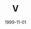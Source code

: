 ---
type: collaboration
title: V
artist: V
date: 1999-11-01
label: CNR
catalog: 123-456-789
img: /images/collaborations/v.jpg
discs:
  - tracks:
    - Tokyo-kko
    - The Bell
    - The Internet
    - The Bell (Reprise)
    - And When I See You
    - Free
    - E-mail Baby
    - New Age Woman
    - Lion
    - All We Want Is A Little Bit Of Love
    - For Holland With Love
    - I Still Try
    - Love Is A Riddle
    - You You You
    - The Mercurian Mystery March I
    - The Waltz Of The World
    - As The World Goes 'Round
credits:
  - key: Artwork
    value: Robby Valentine
---